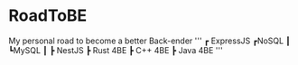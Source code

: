 # RoadToBE
My personal road to become a better Back-ender
'''
┏ ExpressJS  ┏NoSQL
┃            ┗MySQL
┃
┣ NestJS
┣ Rust 4BE
┣ C++ 4BE
┣ Java 4BE
'''
